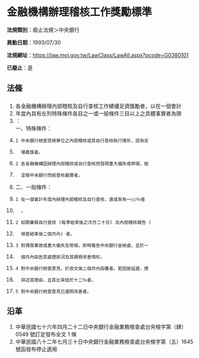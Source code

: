 # 金融機構辦理稽核工作獎勵標準

**法規類別**：廢止法規＞中央銀行

**異動日期**：1993/07/30  

**法規網址**：https://law.moj.gov.tw/LawClass/LawAll.aspx?pcode=G0380101

**已廢止**：是



## 法條
##### 
1. 各金融機構辦理內部稽核及自行查核工作績優足資獎勵者，以在一個會計
1. 年度內具有左列特殊條件各目之一或一般條件三目以上之具體事實者為限
1. ：  
一、特殊條件：
1.     1 中央銀行檢查受檢單位之內部稽核或其自行查核執行情形，認為足
1.       堪嘉獎者。
1.     2 各金融機構因辦理內部稽核或自行查核而發現重大偏失或弊端，經
1.       呈報中央銀行而經查核屬實者。
1. 二、一般條件：
1.     1 在一個會計年度內辦理內部稽核及自行查核，達成率為一○○％者
1.       。
1.     2 如期彙報自行查核 (每季結束後之次月二十日) 及內部稽核報告 (
1.       檢查結束後二個月內) 者。
1.     3 對偶發事故或重大偏失及幣端，即時電告中央銀行金檢處，並於一
1.       個月內函告其處理狀況及其積極改善情形。
1.     4 對中央銀行檢查意見，於收文後二個月內函覆者。若因故延遲，應
1.       詳述其理由，且其比率低於十二％者。
1.     5 對中央銀行檢查意見已遵照改善者。

## 沿革
1. 中華民國七十六年四月二十二日中央銀行金融業務檢查處台央檢字第（肆）0549  號訂定發布全文 1  條
1. 中華民國八十二年七月三十日中央銀行金融業務檢查處台央檢字第（五）1645  號函發布停止適用
